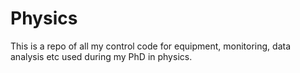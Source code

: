 # Physics
This is a repo of all my control code for equipment, monitoring, data analysis etc used during my PhD in physics.
